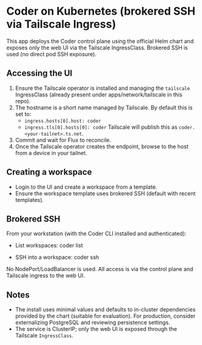 # Coder on Kubernetes (brokered SSH via Tailscale Ingress)

This app deploys the Coder control plane using the official Helm chart and exposes only the web UI via the Tailscale IngressClass. Brokered SSH is used (no direct pod SSH exposure).

## Accessing the UI

1) Ensure the Tailscale operator is installed and managing the `tailscale` IngressClass (already present under apps/network/tailscale in this repo).
2) The hostname is a short name managed by Tailscale. By default this is set to:
   - `ingress.hosts[0].host: coder`
   - `ingress.tls[0].hosts[0]: coder`
   Tailscale will publish this as `coder.<your-tailnet>.ts.net`.
3) Commit and wait for Flux to reconcile.
4) Once the Tailscale operator creates the endpoint, browse to the host from a device in your tailnet.

## Creating a workspace

- Login to the UI and create a workspace from a template.
- Ensure the workspace template uses brokered SSH (default with recent templates).

## Brokered SSH

From your workstation (with the Coder CLI installed and authenticated):

- List workspaces:
  coder list

- SSH into a workspace:
  coder ssh <workspace-name>

No NodePort/LoadBalancer is used. All access is via the control plane and Tailscale ingress to the web UI.

## Notes

- The install uses minimal values and defaults to in-cluster dependencies provided by the chart (suitable for evaluation). For production, consider externalizing PostgreSQL and reviewing persistence settings.
- The service is ClusterIP; only the web UI is exposed through the Tailscale `IngressClass`.